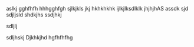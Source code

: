 
aslkj
gghfhfh
hhhgghfgh
sjlkjkls
jkj
hkhkhkhk
ijlkjlksdlklk
jhjhjhAS
assdk
sjd
sdjljsld
shdkjhs
ssdjhkj

sdljlj

sdljhskj
Djkhkjhd
hgfhfhfhg
